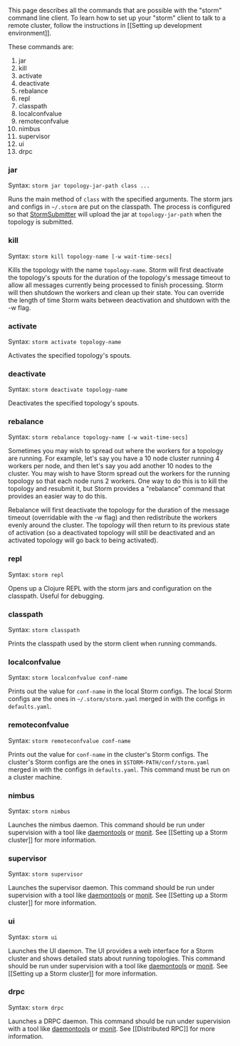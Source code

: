 This page describes all the commands that are possible with the "storm" command line client. To learn how to set up your "storm" client to talk to a remote cluster, follow the instructions in [[Setting up development environment]].

These commands are:

1. jar
1. kill
1. activate
1. deactivate
1. rebalance
1. repl
1. classpath
1. localconfvalue
1. remoteconfvalue
1. nimbus
1. supervisor
1. ui
1. drpc

### jar

Syntax: `storm jar topology-jar-path class ...`

Runs the main method of `class` with the specified arguments. The storm jars and configs in `~/.storm` are put on the classpath. The process is configured so that [StormSubmitter](http://nathanmarz.github.com/storm/doc/backtype/storm/StormSubmitter.html) will upload the jar at `topology-jar-path` when the topology is submitted.

### kill

Syntax: `storm kill topology-name [-w wait-time-secs]`

Kills the topology with the name `topology-name`. Storm will first deactivate the topology's spouts for the duration of the topology's message timeout to allow all messages currently being processed to finish processing. Storm will then shutdown the workers and clean up their state. You can override the length of time Storm waits between deactivation and shutdown with the -w flag.

### activate

Syntax: `storm activate topology-name`

Activates the specified topology's spouts.

### deactivate

Syntax: `storm deactivate topology-name`

Deactivates the specified topology's spouts.

### rebalance

Syntax: `storm rebalance topology-name [-w wait-time-secs]`

Sometimes you may wish to spread out where the workers for a topology are running. For example, let's say you have a 10 node cluster running 4 workers per node, and then let's say you add another 10 nodes to the cluster. You may wish to have Storm spread out the workers for the running topology so that each node runs 2 workers. One way to do this is to kill the topology and resubmit it, but Storm provides a "rebalance" command that provides an easier way to do this. 

Rebalance will first deactivate the topology for the duration of the message timeout (overridable with the -w flag) and then redistribute the workers evenly around the cluster. The topology will then return to its previous state of activation (so a deactivated topology will still be deactivated and an activated topology will go back to being activated).

### repl

Syntax: `storm repl`

Opens up a Clojure REPL with the storm jars and configuration on the classpath. Useful for debugging.

### classpath

Syntax: `storm classpath`

Prints the classpath used by the storm client when running commands.

### localconfvalue

Syntax: `storm localconfvalue conf-name`

Prints out the value for `conf-name` in the local Storm configs. The local Storm configs are the ones in `~/.storm/storm.yaml` merged in with the configs in `defaults.yaml`.

### remoteconfvalue

Syntax: `storm remoteconfvalue conf-name`

Prints out the value for `conf-name` in the cluster's Storm configs. The cluster's Storm configs are the ones in `$STORM-PATH/conf/storm.yaml` merged in with the configs in `defaults.yaml`. This command must be run on a cluster machine.

### nimbus

Syntax: `storm nimbus`

Launches the nimbus daemon. This command should be run under supervision with a tool like [daemontools](http://cr.yp.to/daemontools.html) or [monit](http://mmonit.com/monit/). See [[Setting up a Storm cluster]] for more information.

### supervisor

Syntax: `storm supervisor`

Launches the supervisor daemon. This command should be run under supervision with a tool like [daemontools](http://cr.yp.to/daemontools.html) or [monit](http://mmonit.com/monit/). See [[Setting up a Storm cluster]] for more information.

### ui

Syntax: `storm ui`

Launches the UI daemon. The UI provides a web interface for a Storm cluster and shows detailed stats about running topologies. This command should be run under supervision with a tool like [daemontools](http://cr.yp.to/daemontools.html) or [monit](http://mmonit.com/monit/). See [[Setting up a Storm cluster]] for more information.

### drpc

Syntax: `storm drpc`

Launches a DRPC daemon. This command should be run under supervision with a tool like [daemontools](http://cr.yp.to/daemontools.html) or [monit](http://mmonit.com/monit/). See [[Distributed RPC]] for more information.
